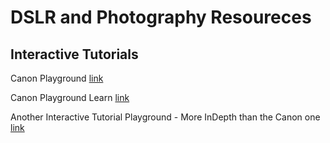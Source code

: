 # DSLR and Photography Resoureces

## Interactive Tutorials
Canon Playground
[link](http://www.canonoutsideofauto.ca/play/)

Canon Playground Learn
[link](http://www.canonoutsideofauto.ca/learn/)

Another Interactive Tutorial Playground - More InDepth than the Canon one
[link](http://www.photoskop.com)